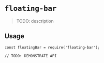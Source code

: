 # `floating-bar`

> TODO: description

## Usage

```
const floatingBar = require('floating-bar');

// TODO: DEMONSTRATE API
```
